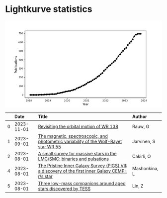 
<h1>Lightkurve statistics</h1>
  
![publications](lightkurve-publications.png)  
  
|    | Date       | Title                                                                                                                                                              | Author        |
|---:|:-----------|:-------------------------------------------------------------------------------------------------------------------------------------------------------------------|:--------------|
|  0 | 2023-11-01 | [Revisiting the orbital motion of WR 138](https://ui.adsabs.harvard.edu/abs/2023NewA..10402062R/abstract)                                                          | Rauw, G       |
|  1 | 2023-09-01 | [The magnetic, spectroscopic, and photometric variability of the Wolf-Rayet star WR 55](https://ui.adsabs.harvard.edu/abs/2023MNRAS.524L..21J/abstract)            | Jarvinen, S   |
|  2 | 2023-08-01 | [A small survey for massive stars in the LMC/SMC: binaries and pulsations](https://ui.adsabs.harvard.edu/abs/2023MNRAS.523.1676C/abstract)                         | Cakirli, O    |
|  4 | 2023-08-01 | [The Pristine Inner Galaxy Survey (PIGS) VII: a discovery of the first inner Galaxy CEMP-r/s star](https://ui.adsabs.harvard.edu/abs/2023MNRAS.523.2111M/abstract) | Mashonkina, L |
|  5 | 2023-08-01 | [Three low-mass companions around aged stars discovered by TESS](https://ui.adsabs.harvard.edu/abs/2023MNRAS.523.6162L/abstract)                                   | Lin, Z        |

